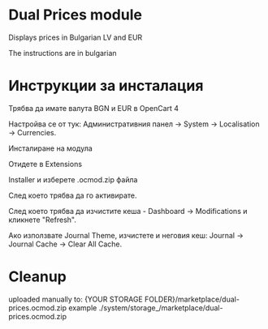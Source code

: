 # Dual Prices module

Displays prices in Bulgarian LV and EUR

The instructions are in bulgarian


# Инструкции за инсталация

Трябва да имате валута BGN и EUR в OpenCart 4

Настройва се от тук:
   Административния панел -> System -> Localisation -> Currencies.


Инсталиране на модула

Отидете в Extensions

Installer и изберете .ocmod.zip файла

След което трябва да го активирате.

След което трябва да изчистите кеша - Dashboard -> Modifications и кликнете "Refresh".

Ако използвате Journal Theme, изчистете и неговия кеш:
        Journal -> Journal Cache -> Clear All Cache.


# Cleanup

uploaded manually to:
  {YOUR STORAGE FOLDER}/marketplace/dual-prices.ocmod.zip
  example
  ./system/storage_/marketplace/dual-prices.ocmod.zip
